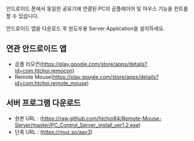 안드로이드 폰에서 동일한 공유기에 연결된 PC의 곰플레이어 및 마우스 기능을 컨트롤 할 수 있습니다.

안드로이드 앱을 다운로드 후 윈도우용 Server Application을 설치하세요. 

## 연관 안드로이드 앱
- 곰플 리모컨(https://play.google.com/store/apps/details?id=com.htchoi.remocon)
- Remote Mouse(https://play.google.com/store/apps/details?id=com.htchoi.remote_mouse)



## 서버 프로그램 다운로드 
- 원본 URL : (https://raw.github.com/htchoi84/Remote-Mouse-Server/master/PC_Control_Server_install_ver1.2.exe)
- 단축 URL : (https://muz.so/aav3)





